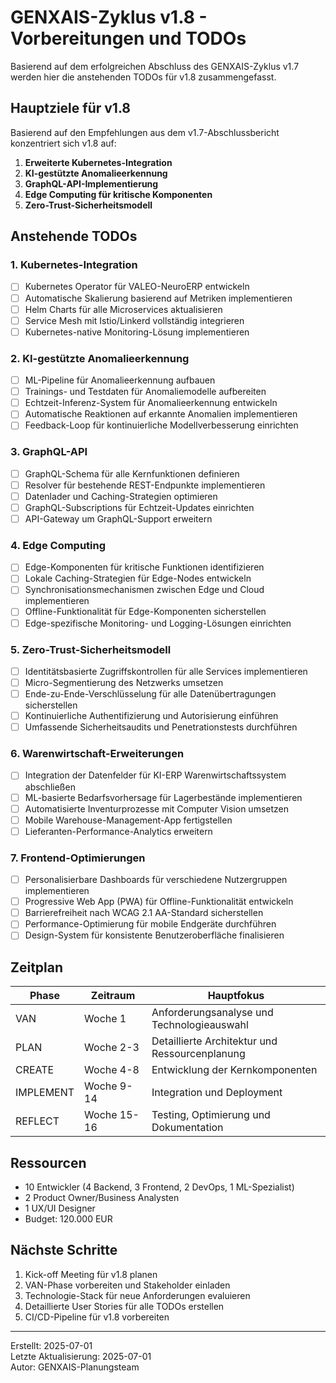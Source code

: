 # GENXAIS-Zyklus v1.8 - Vorbereitungen und TODOs

Basierend auf dem erfolgreichen Abschluss des GENXAIS-Zyklus v1.7 werden hier die anstehenden TODOs für v1.8 zusammengefasst.

## Hauptziele für v1.8

Basierend auf den Empfehlungen aus dem v1.7-Abschlussbericht konzentriert sich v1.8 auf:

1. **Erweiterte Kubernetes-Integration**
2. **KI-gestützte Anomalieerkennung**
3. **GraphQL-API-Implementierung**
4. **Edge Computing für kritische Komponenten**
5. **Zero-Trust-Sicherheitsmodell**

## Anstehende TODOs

### 1. Kubernetes-Integration

- [ ] Kubernetes Operator für VALEO-NeuroERP entwickeln
- [ ] Automatische Skalierung basierend auf Metriken implementieren
- [ ] Helm Charts für alle Microservices aktualisieren
- [ ] Service Mesh mit Istio/Linkerd vollständig integrieren
- [ ] Kubernetes-native Monitoring-Lösung implementieren

### 2. KI-gestützte Anomalieerkennung

- [ ] ML-Pipeline für Anomalieerkennung aufbauen
- [ ] Trainings- und Testdaten für Anomaliemodelle aufbereiten
- [ ] Echtzeit-Inferenz-System für Anomalieerkennung entwickeln
- [ ] Automatische Reaktionen auf erkannte Anomalien implementieren
- [ ] Feedback-Loop für kontinuierliche Modellverbesserung einrichten

### 3. GraphQL-API

- [ ] GraphQL-Schema für alle Kernfunktionen definieren
- [ ] Resolver für bestehende REST-Endpunkte implementieren
- [ ] Datenlader und Caching-Strategien optimieren
- [ ] GraphQL-Subscriptions für Echtzeit-Updates einrichten
- [ ] API-Gateway um GraphQL-Support erweitern

### 4. Edge Computing

- [ ] Edge-Komponenten für kritische Funktionen identifizieren
- [ ] Lokale Caching-Strategien für Edge-Nodes entwickeln
- [ ] Synchronisationsmechanismen zwischen Edge und Cloud implementieren
- [ ] Offline-Funktionalität für Edge-Komponenten sicherstellen
- [ ] Edge-spezifische Monitoring- und Logging-Lösungen einrichten

### 5. Zero-Trust-Sicherheitsmodell

- [ ] Identitätsbasierte Zugriffskontrollen für alle Services implementieren
- [ ] Micro-Segmentierung des Netzwerks umsetzen
- [ ] Ende-zu-Ende-Verschlüsselung für alle Datenübertragungen sicherstellen
- [ ] Kontinuierliche Authentifizierung und Autorisierung einführen
- [ ] Umfassende Sicherheitsaudits und Penetrationstests durchführen

### 6. Warenwirtschaft-Erweiterungen

- [ ] Integration der Datenfelder für KI-ERP Warenwirtschaftssystem abschließen
- [ ] ML-basierte Bedarfsvorhersage für Lagerbestände implementieren
- [ ] Automatisierte Inventurprozesse mit Computer Vision umsetzen
- [ ] Mobile Warehouse-Management-App fertigstellen
- [ ] Lieferanten-Performance-Analytics erweitern

### 7. Frontend-Optimierungen

- [ ] Personalisierbare Dashboards für verschiedene Nutzergruppen implementieren
- [ ] Progressive Web App (PWA) für Offline-Funktionalität entwickeln
- [ ] Barrierefreiheit nach WCAG 2.1 AA-Standard sicherstellen
- [ ] Performance-Optimierung für mobile Endgeräte durchführen
- [ ] Design-System für konsistente Benutzeroberfläche finalisieren

## Zeitplan

| Phase | Zeitraum | Hauptfokus |
|-------|----------|------------|
| VAN   | Woche 1  | Anforderungsanalyse und Technologieauswahl |
| PLAN  | Woche 2-3 | Detaillierte Architektur und Ressourcenplanung |
| CREATE | Woche 4-8 | Entwicklung der Kernkomponenten |
| IMPLEMENT | Woche 9-14 | Integration und Deployment |
| REFLECT | Woche 15-16 | Testing, Optimierung und Dokumentation |

## Ressourcen

- 10 Entwickler (4 Backend, 3 Frontend, 2 DevOps, 1 ML-Spezialist)
- 2 Product Owner/Business Analysten
- 1 UX/UI Designer
- Budget: 120.000 EUR

## Nächste Schritte

1. Kick-off Meeting für v1.8 planen
2. VAN-Phase vorbereiten und Stakeholder einladen
3. Technologie-Stack für neue Anforderungen evaluieren
4. Detaillierte User Stories für alle TODOs erstellen
5. CI/CD-Pipeline für v1.8 vorbereiten

---

Erstellt: 2025-07-01  
Letzte Aktualisierung: 2025-07-01  
Autor: GENXAIS-Planungsteam 
